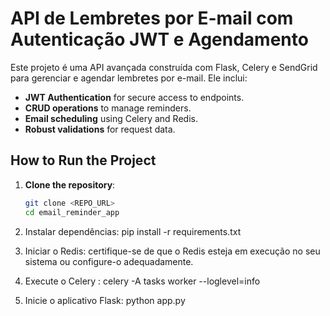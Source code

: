 # API de Lembretes por E-mail com Autenticação JWT e Agendamento

Este projeto é uma API avançada construída com Flask, Celery e SendGrid para gerenciar e agendar lembretes por e-mail. Ele inclui:
- **JWT Authentication** for secure access to endpoints.
- **CRUD operations** to manage reminders.
- **Email scheduling** using Celery and Redis.
- **Robust validations** for request data.

## How to Run the Project

1. **Clone the repository**:
   ```bash
   git clone <REPO_URL>
   cd email_reminder_app

2. Instalar dependências:
   pip install -r requirements.txt

3. Iniciar o Redis: certifique-se de que o Redis esteja em execução no seu sistema ou configure-o adequadamente.

4. Execute o Celery :
celery -A tasks worker --loglevel=info

5. Inicie o aplicativo Flask:
python app.py
